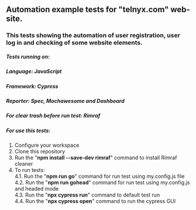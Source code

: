 ## Automation example tests for "telnyx.com" web-site.

### This tests showing the automation of user registration, user log in and checking of some website elements.

##### **Tests running on:**

##### **Language:** JavaScript
##### **Framework:** Cypress
##### **Reporter:** Spec, Mochawesome and Dashboard
##### **For clear trash before run test:** Rimraf

##### **For use this tests:**

1. Configure your workspace<br>
2. Clone this repository
3. Run the "**npm install --save-dev rimraf**" command to install Rimraf cleaner
4. To run tests:<br>
    4.1. Run the "**npm run go**" command for run test using my.config.js file<br>
    4.2. Run the "**npm run gohead**" command for run test using my.config.js and headed mode<br>
    4.3. Run the "**npx cypress run**" command to default test run<br>
    4.4. Run the "**npx cypress open**" command to run the cypress GUI    







